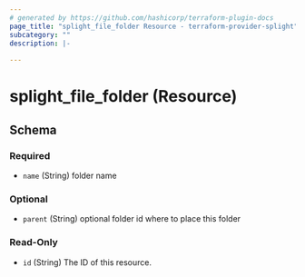 ```yaml
---
# generated by https://github.com/hashicorp/terraform-plugin-docs
page_title: "splight_file_folder Resource - terraform-provider-splight"
subcategory: ""
description: |-
  
---
```


# splight_file_folder (Resource)





<!-- schema generated by tfplugindocs -->
## Schema

### Required

- `name` (String) folder name

### Optional

- `parent` (String) optional folder id where to place this folder

### Read-Only

- `id` (String) The ID of this resource.
